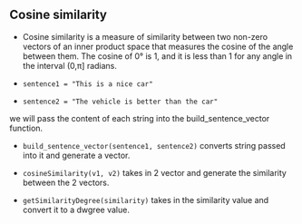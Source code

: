 ## Cosine similarity

- Cosine similarity is a measure of similarity between two non-zero vectors of an inner product space that measures the cosine of the angle between them. The cosine of 0° is 1, and it is less than 1 for any angle in the interval (0,π] radians.


- `sentence1 = "This is a nice car"`
- `sentence2 = "The vehicle is better than the car"`


we will pass the content of each string into the build_sentence_vector function.

- `build_sentence_vector(sentence1, sentence2)` converts string passed into it and generate a vector.

- `cosineSimilarity(v1, v2)` takes in 2 vector and generate the similarity between the 2 vectors. 

- `getSimilarityDegree(similarity)` takes in the similarity value and convert it to a dwgree value.